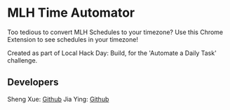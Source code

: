 # MLH Time Automator

<!-- Add Product GIF here -->
Too tedious to convert MLH Schedules to your timezone? Use this Chrome Extension to see schedules in your timezone!

Created as part of Local Hack Day: Build, for the 'Automate a Daily Task' challenge.

## Developers

Sheng Xue: [Github](https://github.com/ShengXue97)
Jia Ying: [Github](https://github.com/C-likethis123)
